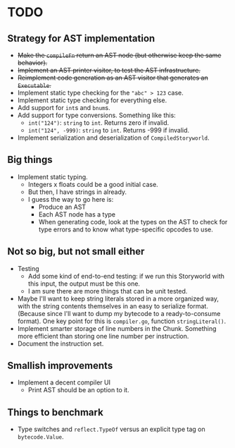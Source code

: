 # TODO

## Strategy for AST implementation

* ~~Make the `compileFn` return an AST node (but otherwise keep the same
  behavior).~~
* ~~Implement an AST printer visitor, to test the AST infrastructure.~~
* ~~Reimplement code generation as an AST visitor that generates an
  `Executable`.~~
* Implement static type checking for the `"abc" > 123` case.
* Implement static type checking for everything else.
* Add support for `int`s and `bnum`s.
* Add support for type conversions. Something like this:
    * `int("124")`: `string` to `int`. Returns zero if invalid.
    * `int("124", -999)`: `string` to `int`. Returns -999 if invalid.
* Implement serialization and deserialization of `CompiledStoryworld`.

## Big things

* Implement static typing.
    * Integers x floats could be a good initial case.
    * But then, I have strings in already.
    * I guess the way to go here is:
        * Produce an AST
        * Each AST node has a type
        * When generating code, look at the types on the AST to check for type
          errors and to know what type-specific opcodes to use.

## Not so big, but not small either

* Testing
    * Add some kind of end-to-end testing: if we run this Storyworld with this
      input, the output must be this one.
    * I am sure there are more things that can be unit tested.
* Maybe I'll want to keep string literals stored in a more organized way, with
  the string contents themselves in an easy to serialize format. (Because since
  I'll want to dump my bytecode to a ready-to-consume format). One key point for
  this is `compiler.go`, function `stringLiteral()`.
* Implement smarter storage of line numbers in the Chunk. Something more
  efficient than storing one line number per instruction.
* Document the instruction set.

## Smallish improvements

* Implement a decent compiler UI
    * Print AST should be an option to it.

## Things to benchmark

* Type switches and `reflect.TypeOf` versus an explicit type tag on
  `bytecode.Value`.
